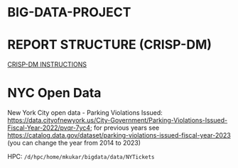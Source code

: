 # BIG-DATA-PROJECT

# REPORT STRUCTURE (CRISP-DM)
[CRISP-DM INSTRUCTIONS](https://s2.smu.edu/~mhd/8331f03/crisp.pdf)

# NYC Open Data

New York City open data - Parking Violations Issued: https://data.cityofnewyork.us/City-Government/Parking-Violations-Issued-Fiscal-Year-2022/pvqr-7yc4; for previous years see https://catalog.data.gov/dataset/parking-violations-issued-fiscal-year-2023 (you can change the year from 2014 to 2023)

HPC: `/d/hpc/home/mkukar/bigdata/data/NYTickets`

